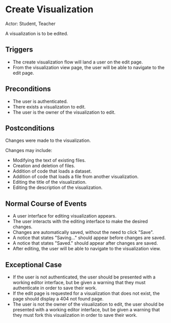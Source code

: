 # Create Visualization

Actor: Student, Teacher

A visualization is to be edited.

## Triggers

 * The create visualization flow will land a user on the edit page.
 * From the visualization view page, the user will be able to navigate to the edit page.

## Preconditions

 * The user is authenticated.
 * There exists a visualization to edit.
 * The user is the owner of the visualization to edit.

## Postconditions

Changes were made to the visualization.

Changes may include:

 * Modifying the text of existing files.
 * Creation and deletion of files.
 * Addition of code that loads a dataset.
 * Addition of code that loads a file from another visualization.
 * Editing the title of the visualization.
 * Editing the description of the visualization.

## Normal Course of Events

 * A user interface for editing visualization appears.
 * The user interacts with the editing interface to make the desired changes.
 * Changes are automatically saved, without the need to click "Save".
 * A notice that states "Saving..." should appear before changes are saved.
 * A notice that states "Saved." should appear after changes are saved.
 * After editing, the user will be able to navigate to the visualization view.

## Exceptional Case

 * If the user is not authenticated, the user should be presented with a working editor interface, but be given a warning that they must authenticate in order to save their work.
 * If the edit page is requested for a visualization that does not exist, the page should display a 404 not found page.
 * The user is not the owner of the visualization to edit, the user should be presented with a working editor interface, but be given a warning that they must fork this visualization in order to save their work.
